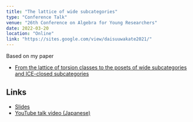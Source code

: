 ```yaml
---
title: "The lattice of wide subcategories"
type: "Conference Talk"
venue: "26th Conference on Algebra for Young Researchers"
date: 2022-03-20
location: "Online"
link: "https://sites.google.com/view/daisuuwakate2021/"
---
```


Based on my paper
- [From the lattice of torsion classes to the posets of wide subcategories and ICE-closed subcategories](/papers/from-tors/)


## Links

- [Slides](/files/2022-03-20.pdf)
- [YouTube talk video (Japanese)](https://www.youtube.com/watch?v=-bUrKGLZr6o)